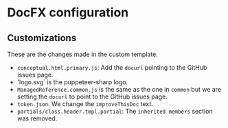 # DocFX configuration

## Customizations

These are the changes made in the custom template.

* `conceptual.html.primary.js`: Add the `docurl` pointing to the GitHub issues page.
* 'logo.svg` is the puppeteer-sharp logo.
* `ManagedReference.common.js` is the same as the one in `common` but we are setting the `docurl` to point to the GitHub issues page.
* `token.json`. We change the `improveThisDoc` text.
* `partials/class.header.tmpl.partial`: The `inherited members` section was removed.
